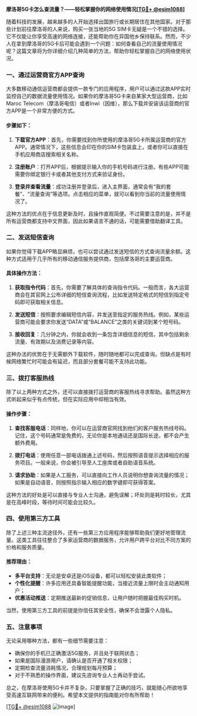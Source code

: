 **摩洛哥5G卡怎么查流量？——轻松掌握你的网络使用情况[[TG💪+ @esim1088](https://t.me/s/esim1088)]**

随着科技的发展，越来越多的人开始选择出国旅行或长期居住在其他国家。对于那些计划前往摩洛哥的人来说，购买一张当地的5G SIM卡无疑是一个不错的选择。它不仅能让你享受高速的网络连接，还能帮助你在异国他乡保持联系。然而，不少人在拿到摩洛哥的5G卡后可能会遇到一个问题：如何查看自己的流量使用情况呢？这篇文章将为你详细介绍几种简单的方法，帮助你轻松掌握自己的网络使用状况。

### **一、通过运营商官方APP查询**

大多数移动通信运营商都会提供一款专门的应用程序，用户可以通过这款APP实时监控自己的数据流量使用情况。如果你的摩洛哥5G卡来自某家大型运营商，比如Maroc Telecom（摩洛哥电信）或者Inwi（因维），那么下载并安装该运营商的官方APP是一个非常方便的方式。

#### **步骤如下：**
1. **下载官方APP**：首先，你需要找到你所使用的摩洛哥5G卡所属运营商的官方APP。通常情况下，这些信息会印在你的SIM卡包装盒上，或者你可以直接在手机应用商店搜索相关名称。
   
2. **注册账户**：打开APP后，根据提示输入你的手机号码进行注册。有些APP可能需要你绑定银行卡或者其他支付方式来验证身份。

3. **登录并查看流量**：成功注册并登录后，进入主界面，通常会有“我的套餐”、“流量查询”等选项。点击相应的菜单，就可以看到你当前的流量使用情况了。

这种方法的优点在于信息更新及时，且操作直观简便。不过需要注意的是，并不是所有运营商都支持中文界面，因此如果语言不通的话，可能需要借助翻译工具。

### **二、发送短信查询**

如果你觉得下载APP略显麻烦，也可以尝试通过发送短信的方式查询流量余额。这种方式适用于几乎所有的移动通信服务提供商，包括摩洛哥的主要运营商。

#### **具体操作方法：**
1. **获取指令代码**：首先，你需要了解具体的查询指令代码。一般而言，各大运营商会在其官网上公布详细的短信查询流程，比如发送特定格式的短信到指定号码即可获取相关信息。

2. **发送短信**：按照要求编辑短信内容，并发送至指定的服务热线。例如，某些运营商可能会要求你发送“DATA”或“BALANCE”之类的关键词到某个短号码。

3. **接收回复**：几分钟之内，你就会收到一条包含详细信息的短信，其中包括剩余流量、有效期以及消费记录等内容。

这种办法的优势在于无需额外下载软件，随时随地都可以完成查询。但缺点是有时候网络繁忙时可能会有延迟，而且部分套餐可能不支持此功能。

### **三、拨打客服热线**

除了以上两种方式之外，还可以直接拨打运营商的客服热线寻求帮助。虽然这种方式听起来似乎有点传统，但在实际应用中却相当有效。

#### **操作步骤：**
1. **查找客服电话**：同样地，你可以在运营商官网找到他们的客户服务热线号码。记住，这个号码通常是免费的，无论你是本地通话还是国际长途，都不会产生额外费用。

2. **拨打电话**：使用任意一部电话拨通上述号码，然后按照语音提示选择相应的服务项目。一般来说，你会被引导至人工座席或者自助语音系统。

3. **请求协助**：如果是人工服务，可以直接向工作人员说明你想查询流量的情况；如果是自动语音，则按照指示输入相应的数字键即可获得答案。

这种方法的好处是可以直接与专业人士沟通，避免误解；坏处则是耗时较长，尤其是在高峰时段，等待时间可能会比较久。

### **四、使用第三方工具**

除了上述三种主流途径外，还有一些第三方应用程序能够帮助我们更好地管理流量。这类工具往往整合了多家运营商的数据服务，允许用户跨平台对比不同方案的价格和服务质量。

#### **推荐理由：**
- **多平台支持**：无论是安卓还是iOS设备，都可以轻松安装此类软件；
- **个性化提醒**：许多应用还具备智能提醒功能，当接近流量上限时会主动通知用户；
- **优惠活动推送**：定期推送最新的促销信息，让用户随时把握最佳购买时机。

当然，使用第三方工具的前提是你信任其安全性，确保不会泄露个人隐私。

### **五、注意事项**

无论采用哪种方法，都有一些细节需要注意：
- 确保你的手机已正确激活5G服务，并且处于联网状态；
- 如果是国际漫游用户，请确认是否开通了相关权限；
- 定期检查流量消耗情况，合理规划每月预算；
- 对于不熟悉的操作界面，建议先咨询专业人士再动手尝试。

总之，在摩洛哥使用5G卡并不复杂，只要掌握了正确的技巧，就能随心所欲地享受高速互联网带来的便利。希望本文提供的指南能对你有所帮助！

[[TG💪+ @esim1088](https://t.me/s/esim1088) ![Image](https://i.postimg.cc/4NQfJmqS/Snipaste-2025-05-13-00-14-12.png)]
